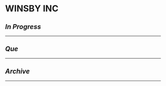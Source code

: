 # WINSBY INC

## *In Progress*

--------------------

## *Que*

-----------------------------------
## *Archive*

-----------------------------------

